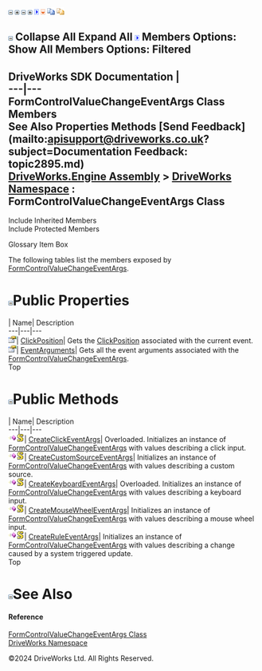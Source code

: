 ![](dotnetimages/collapse.gif) ![](dotnetimages/expand.gif) ![](dotnetimages/collapse.gif) ![](dotnetimages/expand.gif) ![](dotnetimages/drpdown.gif) ![](dotnetimages/drpdown_orange.gif) ![](dotnetimages/copycode.gif) ![](dotnetimages/copycodeHighlight.gif)

![](dotnetimages/collapse.gif) Collapse All Expand All ![](dotnetimages/drpdown.gif) Members Options: Show All  Members Options: Filtered   
---  
DriveWorks SDK Documentation  |   
---|---  
FormControlValueChangeEventArgs Class Members   
See Also Properties Methods [Send Feedback](mailto:apisupport@driveworks.co.uk?subject=Documentation Feedback: topic2895.md)  
[DriveWorks.Engine Assembly](topic2156.md) > [DriveWorks Namespace](topic2159.md) : FormControlValueChangeEventArgs Class  
---  
  
Include Inherited Members    
Include Protected Members  


Glossary Item Box

The following tables list the members exposed by [FormControlValueChangeEventArgs](topic2895.md).

# ![](dotnetimages/collapse.gif)Public Properties

| Name| Description  
---|---|---  
![Public Property](dotnetimages/publicProperty.gif)| [ClickPosition](topic2910.md)| Gets the [ClickPosition](topic2910.md) associated with the current event.   
![Public Property](dotnetimages/publicProperty.gif)| [EventArguments](topic2911.md)| Gets all the event arguments associated with the [FormControlValueChangeEventArgs](topic2895.md).   
Top

# ![](dotnetimages/collapse.gif)Public Methods

| Name| Description  
---|---|---  
![Public Method](dotnetimages/publicMethod.gif)![static \(Shared in Visual Basic\)](dotnetimages/static.gif)| [CreateClickEventArgs](topic2901.md)| Overloaded. Initializes an instance of [FormControlValueChangeEventArgs](topic2895.md) with values describing a click input.   
![Public Method](dotnetimages/publicMethod.gif)![static \(Shared in Visual Basic\)](dotnetimages/static.gif)| [CreateCustomSourceEventArgs](topic2904.md)| Initializes an instance of [FormControlValueChangeEventArgs](topic2895.md) with values describing a custom source.   
![Public Method](dotnetimages/publicMethod.gif)![static \(Shared in Visual Basic\)](dotnetimages/static.gif)| [CreateKeyboardEventArgs](topic2905.md)| Overloaded. Initializes an instance of [FormControlValueChangeEventArgs](topic2895.md) with values describing a keyboard input.   
![Public Method](dotnetimages/publicMethod.gif)![static \(Shared in Visual Basic\)](dotnetimages/static.gif)| [CreateMouseWheelEventArgs](topic2908.md)| Initializes an instance of [FormControlValueChangeEventArgs](topic2895.md) with values describing a mouse wheel input.   
![Public Method](dotnetimages/publicMethod.gif)![static \(Shared in Visual Basic\)](dotnetimages/static.gif)| [CreateRuleEventArgs](topic2909.md)| Initializes an instance of [FormControlValueChangeEventArgs](topic2895.md) with values describing a change caused by a system triggered update.   
Top

# ![](dotnetimages/collapse.gif)See Also

#### Reference

[FormControlValueChangeEventArgs Class](topic2895.md)   
[DriveWorks Namespace](topic2159.md)

©2024 DriveWorks Ltd. All Rights Reserved.
